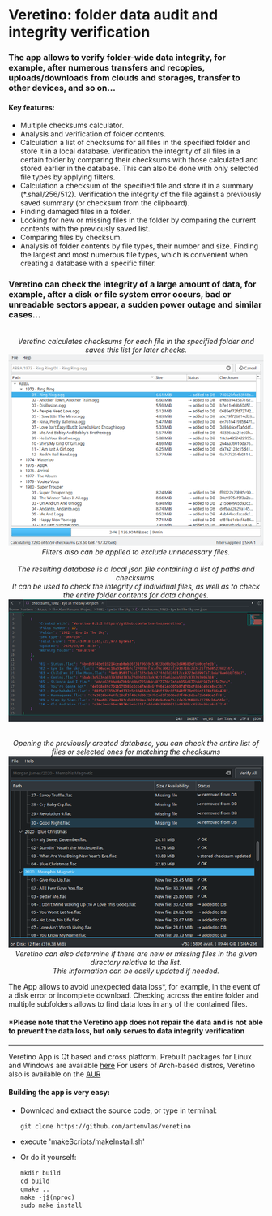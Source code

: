 # Veretino: folder data audit and integrity verification
### The app allows to verify folder-wide data integrity, for example, after numerous transfers and recopies, uploads/downloads from clouds and storages, transfer to other devices, and so on...

#### Key features:
* Multiple checksums calculator.
* Analysis and verification of folder contents.
* Calculation a list of checksums for all files in the specified folder and store it in a local database. Verification the integrity of all files in a certain folder by comparing their checksums with those calculated and stored earlier in the database. This can also be done with only selected file types by applying filters.
* Calculation a checksum of the specified file and store it in a summary (*.sha1/256/512). Verification the integrity of the file against a previously saved summary (or checksum from the clipboard).
* Finding damaged files in a folder.
* Looking for new or missing files in the folder by comparing the current contents with the previously saved list.
* Comparing files by checksum.
* Analysis of folder contents by file types, their number and size. Finding the largest and most numerous file types, which is convenient when creating a database with a specific filter.

### Veretino can check the integrity of a large amount of data, for example, after a disk or file system error occurs, bad or unreadable sectors appear, a sudden power outage and similar cases...
<p align="center">
  <br><em>Veretino calculates checksums for each file in the specified folder and saves this list for later checks.</em>
  <br><img src="screenshots/veretino_mainview.png">
  <br><em>Filters also can be applied to exclude unnecessary files.</em>
  <br>
  <br><em>The resulting database is a local json file containing a list of paths and checksums.
  <br>It can be used to check the integrity of individual files, as well as to check the entire folder contents for data changes.</em>
  <br><img src="screenshots/jsondb_example.png">
</p>

<p align="center">
  <br><em>Opening the previously created database, you can check the entire list of files or selected ones for matching the checksums</em>
  <br><img src="screenshots/veretino_newlost.png">
  <br><em>Veretino can also determine if there are new or missing files in the given directory relative to the list.
  <br>This information can be easily updated if needed.</em>
</p>

The App allows to avoid unexpected data loss*, for example, in the event of a disk error or incomplete download. Checking across the entire folder and multiple subfolders allows to find data loss in any of the contained files.

#### *Please note that the Veretino app does not repair the data and is not able to prevent the data loss, but only serves to data integrity verification
---
Veretino App is Qt based and cross platform. Prebuilt packages for Linux and Windows are available [here](https://github.com/artemvlas/veretino/releases)
For users of Arch-based distros, Veretino also is available on the [AUR](https://aur.archlinux.org/packages/veretino)  

#### Building the app is very easy:
* Download and extract the source code, or type in terminal:

      git clone https://github.com/artemvlas/veretino
* execute 'makeScripts/makeInstall.sh'
* Or do it yourself:

      mkdir build
      cd build
      qmake ..
      make -j$(nproc)
      sudo make install
